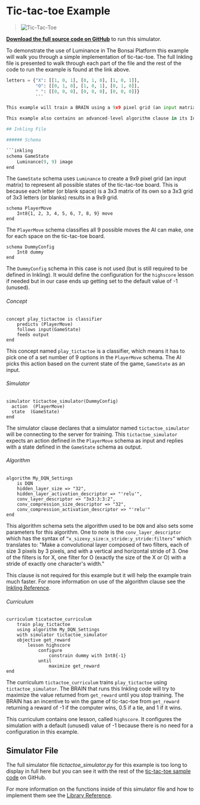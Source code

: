 # Tic-tac-toe Example

> ![Tic-Tac-Toe](../images/Tic-Tac-Toe.gif)

[**Download the full source code on GitHub**][1] to run this simulator.

To demonstrate the use of Luminance in The Bonsai Platform this example will walk you through a simple implementation of tic-tac-toe. The full Inkling file is presented to walk through each part of the file and the rest of the code to run the example is found at the link above.

```python
letters = {"X": [[1, 0, 1], [0, 1, 0], [1, 0, 1]],
           "O": [[0, 1, 0], [1, 0, 1], [0, 1, 0]],
           " ": [[0, 0, 0], [0, 0, 0], [0, 0, 0]]}
           ```

This example will train a BRAIN using a 9x9 pixel grid (an input matrix) to represent the tic-tac-toe board. The representation of each letter, X, O, and a blank space, each are represented by a 3x3 matrix as shown in the code panel. There are 9 options for movement to correspond with the 9 spaces on the board.

This example also contains an advanced-level algorithm clause in its Inkling File. This clause is not required but it will help the example train much faster. For more information on use of the algorithm clause see the [Inkling Reference][2].

## Inkling File

###### Schema

```inkling
schema GameState
    Luminance(9, 9) image
end
```

The `GameState` schema uses `Luminance` to create a 9x9 pixel grid (an input matrix) to represent all possible states of the tic-tac-toe board. This is because each letter (or blank space) is a 3x3 matrix of its own so a 3x3 grid of 3x3 letters (or blanks) results in a 9x9 grid.

```inkling
schema PlayerMove
    Int8{1, 2, 3, 4, 5, 6, 7, 8, 9} move
end
```

The `PlayerMove` schema classifies all 9 possible moves the AI can make, one for each space on the tic-tac-toe board.

```inkling
schema DummyConfig
    Int8 dummy
end
```

The `DummyConfig` schema in this case is not used (but is still required to be defined in Inkling). It would define the configuration for the `highscore` lesson if needed but in our case ends up getting set to the default value of -1 (unused).

###### Concept

```inkling
concept play_tictactoe is classifier
    predicts (PlayerMove)
    follows input(GameState)
    feeds output
end
```

This concept named `play_tictactoe` is a classifier, which means it has to pick one of a set number of 9 options in the `PlayerMove` schema. The AI picks this action based on the current state of the game, `GameState` as an input.

###### Simulator

```inkling
simulator tictactoe_simulator(DummyConfig)
  action  (PlayerMove)
  state  (GameState)
end
```

The simulator clause declares that a simulator named `tictactoe_simulator` will be connecting to the server for training. This `tictactoe_simulator` expects an action defined in the `PlayerMove` schema as input and replies with a state defined in the `GameState` schema as output.

###### Algorithm

```inkling
algorithm My_DQN_Settings
    is DQN
    hidden_layer_size => "32",
    hidden_layer_activation_descriptor => "'relu'",
    conv_layer_descriptor => "3x3:3:3:2",
    conv_compression_size_descriptor => "32",
    conv_compression_activation_descriptor => "'relu'"
end
```

This algorithm schema sets the algorithm used to be `DQN` and also sets some parameters for this algorithm. One to note is the `conv_layer_descriptor` which has the syntax of `“x_sizexy_size:x_stride:y_stride:filters”` which translates to: "Make a convolutional layer composed of two filters, each of size 3 pixels by 3 pixels, and with a vertical and horizontal stride of 3. One of the filters is for X, one filter for O (exactly the size of the X or O) with a stride of exactly one character's width."

This clause is not required for this example but it will help the example train much faster. For more information on use of the algorithm clause see the [Inkling Reference][2].

###### Curriculum

```inkling
curriculum ticatactoe_curriculum
    train play_tictactoe
    using algorithm My_DQN_Settings
    with simulator tictactoe_simulator
    objective get_reward
        lesson highscore
            configure
                constrain dummy with Int8{-1}
            until
                maximize get_reward
end
```

The curriculum `tictactoe_curriculum` trains `play_tictactoe` using `tictactoe_simulator`. The BRAIN that runs this Inkling code will try to maximize the value returned from `get_reward` until you stop training. The BRAIN has an incentive to win the game of tic-tac-toe from `get_reward` returning a reward of -1 if the computer wins, 0.5 if a tie, and 1 if it wins.

This curriculum contains one lesson, called `highscore`. It configures the simulation with a default (unused) value of -1 because there is no need for a configuration in this example.

## Simulator File

The full simulator file *tictactoe_simulator.py* for this example is too long to display in full here but you can see it with the rest of the [tic-tac-toe sample code][1] on GitHub.

For more information on the functions inside of this simulator file and how to implement them see the [Library Reference][3].

[1]: https://github.com/BonsaiAI/bonsai-sdk/tree/master/samples/tic-tac-toe
[2]: ./../references/inkling-reference.html#advanced-algorithms
[3]: ./../references/library-reference.html
